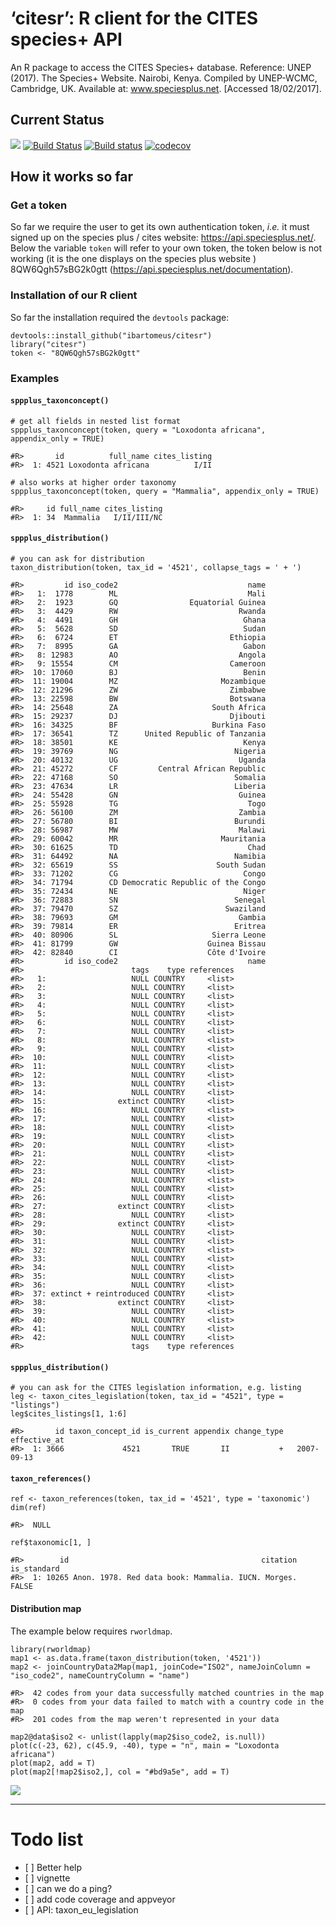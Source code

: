 ‘citesr’: R client for the CITES species+ API
=============================================

An R package to access the CITES Species+ database. Reference: UNEP
(2017). The Species+ Website. Nairobi, Kenya. Compiled by UNEP-WCMC,
Cambridge, UK. Available at: www.speciesplus.net. \[Accessed
18/02/2017\].

Current Status
--------------

![](https://img.shields.io/badge/citesr-InDevelopment-d7ae67.svg)
[![Build
Status](https://travis-ci.org/ibartomeus/citesr.svg?branch=master)](https://travis-ci.org/ibartomeus/citesr)
[![Build
status](https://ci.appveyor.com/api/projects/status/j8u04bwan0kqpn0f?svg=true)](https://ci.appveyor.com/project/KevCaz/citesr)
[![codecov](https://codecov.io/gh/ibartomeus/citesr/branch/master/graph/badge.svg)](https://codecov.io/gh/ibartomeus/citesr)

How it works so far
-------------------

### Get a token

So far we require the user to get its own authentication token, *i.e.*
it must signed up on the species plus / cites website:
<https://api.speciesplus.net/>. Below the variable `token` will refer to
your own token, the token below is not working (it is the one displays
on the species plus website ) 8QW6Qgh57sBG2k0gtt
(<https://api.speciesplus.net/documentation>).

### Installation of our R client

So far the installation required the `devtools` package:

    devtools::install_github("ibartomeus/citesr")
    library("citesr")
    token <- "8QW6Qgh57sBG2k0gtt"

### Examples

#### `sppplus_taxonconcept()`

    # get all fields in nested list format
    sppplus_taxonconcept(token, query = "Loxodonta africana", appendix_only = TRUE)

    #R>       id          full_name cites_listing
    #R>  1: 4521 Loxodonta africana          I/II

    # also works at higher order taxonomy
    sppplus_taxonconcept(token, query = "Mammalia", appendix_only = TRUE)

    #R>     id full_name cites_listing
    #R>  1: 34  Mammalia   I/II/III/NC

#### `sppplus_distribution()`

    # you can ask for distribution
    taxon_distribution(token, tax_id = '4521', collapse_tags = ' + ')

    #R>         id iso_code2                             name
    #R>   1:  1778        ML                             Mali
    #R>   2:  1923        GQ                Equatorial Guinea
    #R>   3:  4429        RW                           Rwanda
    #R>   4:  4491        GH                            Ghana
    #R>   5:  5628        SD                            Sudan
    #R>   6:  6724        ET                         Ethiopia
    #R>   7:  8995        GA                            Gabon
    #R>   8: 12983        AO                           Angola
    #R>   9: 15554        CM                         Cameroon
    #R>  10: 17060        BJ                            Benin
    #R>  11: 19004        MZ                       Mozambique
    #R>  12: 21296        ZW                         Zimbabwe
    #R>  13: 22598        BW                         Botswana
    #R>  14: 25648        ZA                     South Africa
    #R>  15: 29237        DJ                         Djibouti
    #R>  16: 34325        BF                     Burkina Faso
    #R>  17: 36541        TZ      United Republic of Tanzania
    #R>  18: 38501        KE                            Kenya
    #R>  19: 39769        NG                          Nigeria
    #R>  20: 40132        UG                           Uganda
    #R>  21: 45272        CF         Central African Republic
    #R>  22: 47168        SO                          Somalia
    #R>  23: 47634        LR                          Liberia
    #R>  24: 55428        GN                           Guinea
    #R>  25: 55928        TG                             Togo
    #R>  26: 56100        ZM                           Zambia
    #R>  27: 56780        BI                          Burundi
    #R>  28: 56987        MW                           Malawi
    #R>  29: 60042        MR                       Mauritania
    #R>  30: 61625        TD                             Chad
    #R>  31: 64492        NA                          Namibia
    #R>  32: 65619        SS                      South Sudan
    #R>  33: 71202        CG                            Congo
    #R>  34: 71794        CD Democratic Republic of the Congo
    #R>  35: 72434        NE                            Niger
    #R>  36: 72883        SN                          Senegal
    #R>  37: 79470        SZ                        Swaziland
    #R>  38: 79693        GM                           Gambia
    #R>  39: 79814        ER                          Eritrea
    #R>  40: 80906        SL                     Sierra Leone
    #R>  41: 81799        GW                    Guinea Bissau
    #R>  42: 82840        CI                    Côte d'Ivoire
    #R>         id iso_code2                             name
    #R>                        tags    type references
    #R>   1:                   NULL COUNTRY     <list>
    #R>   2:                   NULL COUNTRY     <list>
    #R>   3:                   NULL COUNTRY     <list>
    #R>   4:                   NULL COUNTRY     <list>
    #R>   5:                   NULL COUNTRY     <list>
    #R>   6:                   NULL COUNTRY     <list>
    #R>   7:                   NULL COUNTRY     <list>
    #R>   8:                   NULL COUNTRY     <list>
    #R>   9:                   NULL COUNTRY     <list>
    #R>  10:                   NULL COUNTRY     <list>
    #R>  11:                   NULL COUNTRY     <list>
    #R>  12:                   NULL COUNTRY     <list>
    #R>  13:                   NULL COUNTRY     <list>
    #R>  14:                   NULL COUNTRY     <list>
    #R>  15:                extinct COUNTRY     <list>
    #R>  16:                   NULL COUNTRY     <list>
    #R>  17:                   NULL COUNTRY     <list>
    #R>  18:                   NULL COUNTRY     <list>
    #R>  19:                   NULL COUNTRY     <list>
    #R>  20:                   NULL COUNTRY     <list>
    #R>  21:                   NULL COUNTRY     <list>
    #R>  22:                   NULL COUNTRY     <list>
    #R>  23:                   NULL COUNTRY     <list>
    #R>  24:                   NULL COUNTRY     <list>
    #R>  25:                   NULL COUNTRY     <list>
    #R>  26:                   NULL COUNTRY     <list>
    #R>  27:                extinct COUNTRY     <list>
    #R>  28:                   NULL COUNTRY     <list>
    #R>  29:                extinct COUNTRY     <list>
    #R>  30:                   NULL COUNTRY     <list>
    #R>  31:                   NULL COUNTRY     <list>
    #R>  32:                   NULL COUNTRY     <list>
    #R>  33:                   NULL COUNTRY     <list>
    #R>  34:                   NULL COUNTRY     <list>
    #R>  35:                   NULL COUNTRY     <list>
    #R>  36:                   NULL COUNTRY     <list>
    #R>  37: extinct + reintroduced COUNTRY     <list>
    #R>  38:                extinct COUNTRY     <list>
    #R>  39:                   NULL COUNTRY     <list>
    #R>  40:                   NULL COUNTRY     <list>
    #R>  41:                   NULL COUNTRY     <list>
    #R>  42:                   NULL COUNTRY     <list>
    #R>                        tags    type references

#### `sppplus_distribution()`

    # you can ask for the CITES legislation information, e.g. listing
    leg <- taxon_cites_legislation(token, tax_id = "4521", type = "listings")
    leg$cites_listings[1, 1:6]

    #R>       id taxon_concept_id is_current appendix change_type effective_at
    #R>  1: 3666             4521       TRUE       II           +   2007-09-13

#### `taxon_references()`

    ref <- taxon_references(token, tax_id = '4521', type = 'taxonomic')
    dim(ref)

    #R>  NULL

    ref$taxonomic[1, ]

    #R>        id                                           citation is_standard
    #R>  1: 10265 Anon. 1978. Red data book: Mammalia. IUCN. Morges.       FALSE

#### Distribution map

The example below requires `rworldmap`.

    library(rworldmap)
    map1 <- as.data.frame(taxon_distribution(token, '4521'))
    map2 <- joinCountryData2Map(map1, joinCode="ISO2", nameJoinColumn = "iso_code2", nameCountryColumn = "name")

    #R>  42 codes from your data successfully matched countries in the map
    #R>  0 codes from your data failed to match with a country code in the map
    #R>  201 codes from the map weren't represented in your data

    map2@data$iso2 <- unlist(lapply(map2$iso_code2, is.null))
    plot(c(-23, 62), c(45.9, -40), type = "n", main = "Loxodonta africana")
    plot(map2, add = T)
    plot(map2[!map2$iso2,], col = "#bd9a5e", add = T)

![](inst/assets/img/map-1.png)

------------------------------------------------------------------------

Todo list
=========

-   \[ \] Better help
-   \[ \] vignette
-   \[ \] can we do a ping?
-   \[ \] add code coverage and appveyor
-   \[ \] API: taxon\_eu\_legislation
